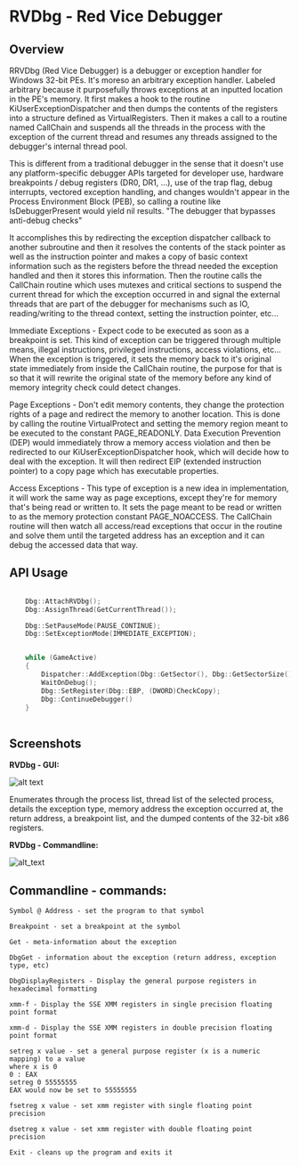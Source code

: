 # RVDbg - Red Vice Debugger

## Overview

RRVDbg (Red Vice Debugger) is a debugger or exception handler for Windows 32-bit PEs. It's moreso an arbitrary exception handler. Labeled arbitrary because it purposefully throws exceptions at an inputted location in the PE's memory. It first makes a hook to the routine KiUserExceptionDispatcher and then dumps the contents of the registers into a structure defined as VirtualRegisters. Then it makes a call to a routine named CallChain and suspends all the threads in the process with the exception of the current thread and resumes any threads assigned to the debugger's internal thread pool.
 
This is different from a traditional debugger in the sense that it doesn't use any platform-specific debugger APIs targeted for developer use, hardware breakpoints / debug registers (DR0, DR1, ...), use of the trap flag, debug interrupts, vectored exception handling, and changes wouldn't appear in the Process Environment Block (PEB), so calling a routine like IsDebuggerPresent would yield nil results. "The debugger that bypasses anti-debug checks"

It accomplishes this by redirecting the exception dispatcher callback to another subroutine and then it resolves the contents of the stack pointer as well as the instruction pointer and makes a copy of basic context information such as the registers before the thread needed the exception handled and then it stores this information. Then the routine calls the CallChain routine which uses mutexes and critical sections to suspend the current thread for which the exception occurred in and signal the external threads that are part of the debugger for mechanisms such as IO, reading/writing to the thread context, setting the instruction pointer, etc...

Immediate Exceptions - Expect code to be executed as soon as a breakpoint is set. This kind of exception can be triggered through multiple means, illegal instructions, privileged instructions, access violations, etc... When the exception is triggered, it sets the memory back to it's original state immediately from inside the CallChain routine, the purpose for that is so that it will rewrite the original state of the memory before any kind of memory integrity check could detect changes.

Page Exceptions - Don't edit memory contents, they change the protection rights of a page and redirect the memory to another location. This is done by calling the routine VirtualProtect and setting the memory region meant to be executed to the constant PAGE_READONLY. Data Execution Prevention (DEP) would immediately throw a memory access violation and then be redirected to our KiUserExceptionDispatcher hook, which will decide how to deal with the exception. It will then redirect EIP (extended instruction pointer) to a copy page which has executable properties.

Access Exceptions - This type of exception is a new idea in implementation, it will work the same way as page exceptions, except they're for memory that's being read or written to. It sets the page meant to be read or written to as the memory protection constant PAGE_NOACCESS. The CallChain routine will then watch all access/read exceptions that occur in the routine and solve them until the targeted address has an exception and it can debug the accessed data that way.

## API Usage

```Cpp

    Dbg::AttachRVDbg();
    Dbg::AssignThread(GetCurrentThread());

    Dbg::SetPauseMode(PAUSE_CONTINUE);
    Dbg::SetExceptionMode(IMMEDIATE_EXCEPTION);


    while (GameActive)
    {
        Dispatcher::AddException(Dbg::GetSector(), Dbg::GetSectorSize(), IMMEDIATE_EXCEPTION, (DWORD)Warframe + CHECK_OFFSET);
        WaitOnDebug();
        Dbg::SetRegister(Dbg::EBP, (DWORD)CheckCopy);
        Dbg::ContinueDebugger()
    }
    
```
    

## Screenshots

**RVDbg - GUI:**

![alt text](https://i.imgur.com/vUek6Bf.png)

Enumerates through the process list, thread list of the selected process, details the exception type, memory address the exception occurred at, the return address, a breakpoint list, and the dumped contents of the 32-bit x86 registers.

**RVDbg - Commandline:**

![alt_text](https://i.imgur.com/3PYyVLR.png)


## Commandline - commands:
```
Symbol @ Address - set the program to that symbol
```
```
Breakpoint - set a breakpoint at the symbol
```
```
Get - meta-information about the exception
```
```
DbgGet - information about the exception (return address, exception type, etc)
```
```
DbgDisplayRegisters - Display the general purpose registers in hexadecimal formatting
```
```
xmm-f - Display the SSE XMM registers in single precision floating point format
```
```
xmm-d - Display the SSE XMM registers in double precision floating point format
```
```
setreg x value - set a general purpose register (x is a numeric mapping) to a value
where x is 0
0 : EAX
setreg 0 55555555
EAX would now be set to 55555555
```
```
fsetreg x value - set xmm register with single floating point precision
```
```
dsetreg x value - set xmm register with double floating point precision
```
```
Exit - cleans up the program and exits it
```
